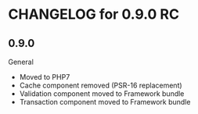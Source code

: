 CHANGELOG for 0.9.0 RC
======================

0.9.0
-----
General
  * Moved to PHP7
  * Cache component removed (PSR-16 replacement)
  * Validation component moved to Framework bundle
  * Transaction component moved to Framework bundle
